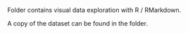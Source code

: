 Folder contains visual data exploration with R / RMarkdown. 

A copy of the dataset can be found in the folder.  
